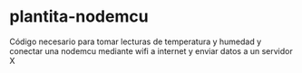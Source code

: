 # plantita-nodemcu
Código necesario para tomar lecturas de temperatura y humedad y conectar una nodemcu mediante wifi a internet y enviar datos a un servidor X 
